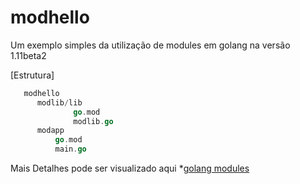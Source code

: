 # modhello

Um exemplo simples da utilização de modules em golang na versão 1.11beta2

[Estrutura]

```go
   modhello
      modlib/lib
              go.mod
              modlib.go
      modapp
          go.mod
          main.go
```

Mais Detalhes pode ser visualizado aqui *[golang modules](https://github.com/golang/go/wiki/Modules)
